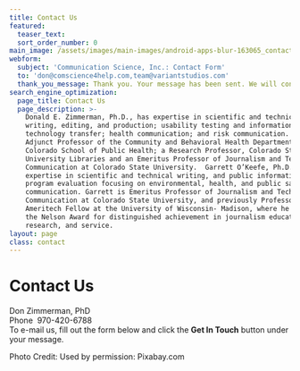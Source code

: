 ```yaml
---
title: Contact Us
featured:
  teaser_text:
  sort_order_number: 0
main_image: /assets/images/main-images/android-apps-blur-163065_contact_us.jpg
webform:
  subject: 'Communication Science, Inc.: Contact Form'
  to: 'don@comscience4help.com,team@variantstudios.com'
  thank_you_message: Thank you. Your message has been sent. We will contact you shortly.
search_engine_optimization:
  page_title: Contact Us
  page_description: >-
    Donald E. Zimmerman, Ph.D., has expertise in scientific and technical
    writing, editing, and production; usability testing and information design;
    technology transfer; health communication; and risk communication. Don is an
    Adjunct Professor of the Community and Behavioral Health Department,
    Colorado School of Public Health; a Research Professor, Colorado State
    University Libraries and an Emeritus Professor of Journalism and Technical
    Communication at Colorado State University.  Garrett O’Keefe, Ph.D., has
    expertise in scientific and technical writing, and public information
    program evaluation focusing on environmental, health, and public safety
    communication. Garrett is Emeritus Professor of Journalism and Technical
    Communication at Colorado State University, and previously Professor and
    Ameritech Fellow at the University of Wisconsin- Madison, where he received
    the Nelson Award for distinguished achievement in journalism education,
    research, and service.
layout: page
class: contact
---
```


# Contact Us

Don Zimmerman, PhD<br>Phone &nbsp;970-420-6788<br>To e-mail us, fill out the form below and click the **Get In Touch** button under your message.&nbsp;

Photo Credit: Used by permission: Pixabay.com